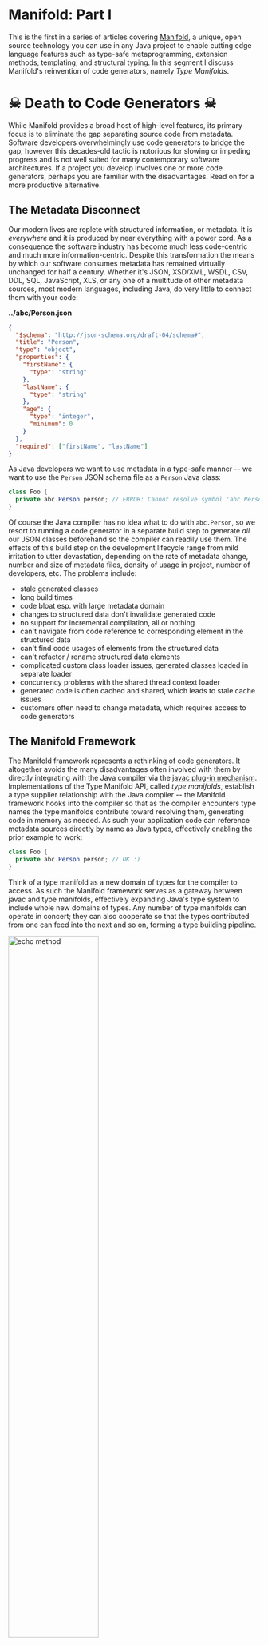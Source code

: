 # Manifold: Part I

This is the first in a series of articles covering [Manifold](http://manifold.systems/), a unique, open source technology you can use 
in any Java project to enable cutting edge language features such as type-safe metaprogramming, extension 
methods, templating, and structural typing.  In this segment I discuss Manifold's reinvention of code generators, namely
_Type Manifolds_.


# ☠ Death to Code Generators ☠

While Manifold provides a broad host of high-level features, its primary focus is to eliminate the gap separating source 
code from metadata. Software developers overwhelmingly use code generators to bridge the gap, however this decades-old 
tactic is notorious for slowing or impeding progress and is not well suited for many contemporary software architectures. 
If a project you develop involves one or more code generators, perhaps you are familiar with the disadvantages. Read on 
for a more productive alternative.

## The Metadata Disconnect

Our modern lives are replete with structured information, or metadata.  It is _everywhere_ and it is produced by near 
everything with a power cord. As a consequence the software industry has become much less code-centric and much more 
information-centric. Despite this transformation the means by which our software consumes metadata has remained 
virtually unchanged for half a century. Whether it's JSON, XSD/XML, WSDL, CSV, DDL, SQL, JavaScript, XLS, or any one of 
a multitude of other metadata sources, most modern languages, including Java, do very little to connect them with your code:

**../abc/Person.json**
```json
{
  "$schema": "http://json-schema.org/draft-04/schema#",
  "title": "Person",
  "type": "object",
  "properties": {
    "firstName": {
      "type": "string"
    },
    "lastName": {
      "type": "string"
    },
    "age": {
      "type": "integer",
      "minimum": 0
    }
  },
  "required": ["firstName", "lastName"]
}
```
                                           
As Java developers we want to use metadata in a type-safe manner -- we want to use the `Person` JSON schema file as a 
`Person` Java class:

```java
class Foo {
  private abc.Person person; // ERROR: Cannot resolve symbol 'abc.Person'
}
```  

Of course the Java compiler has no idea what to do with `abc.Person`, so we resort to running a code generator in a 
separate build step to generate _all_ our JSON classes beforehand so the compiler can readily use them. The effects of 
this build step on the development lifecycle range from mild irritation to utter devastation, depending on the rate of metadata
change, number and size of metadata files, density of usage in project, number of developers, etc. The problems include:
* stale generated classes
* long build times
* code bloat esp. with large metadata domain
* changes to structured data don't invalidate generated code
* no support for incremental compilation, all or nothing
* can't navigate from code reference to corresponding element in the structured data
* can't find code usages of elements from the structured data  
* can't refactor / rename structured data elements 
* complicated custom class loader issues, generated classes loaded in separate loader
* concurrency problems with the shared thread context loader
* generated code is often cached and shared, which leads to stale cache issues
* customers often need to change metadata, which requires access to code generators

## The Manifold Framework

The Manifold framework represents a rethinking of code generators.  It altogether avoids the many disadvantages often
involved with them by directly integrating with the Java compiler via the [javac plug-in mechanism](https://docs.oracle.com/javase/8/docs/jdk/api/javac/tree/com/sun/source/util/Plugin.html). 
Implementations of the Type Manifold API, called _type manifolds_, establish a type supplier relationship with the Java 
compiler -- the Manifold framework hooks into the compiler so that as the compiler encounters type names the type 
manifolds contribute toward resolving them, generating code in memory as needed.  As such your application code 
can reference metadata sources directly by name as Java types, effectively enabling the prior example to work:
```java
class Foo {
  private abc.Person person; // OK :)
}
```

Think of a type manifold as a new domain of types for the compiler to access.  As such the Manifold framework serves as 
a gateway between javac and type manifolds, effectively expanding Java's type system to include whole new domains of 
types.  Any number of type manifolds can operate in concert; they can also cooperate so that the types contributed from 
one can feed into the next and so on, forming a type building pipeline. 

<p><img src="http://manifold.systems/images/manifold_diagram.png" alt="echo method" width="60%" height="60%"/></p>

As the diagram illustrates a type manifold contributes to the definition of types in its domain. For example, the [JSON
type manifold](http://manifold.systems/docs.html#json-and-json-schema) produces types defined in JSON files.  A type manifold can contribute toward a type in different ways. Most
often a type manifold registers as a `primary` contributor, it supplies the main body of the type.  The JSON type manifold 
is a primary contributor because it supplies the full type definition according to a JSON Schema file or JSON sample file.
Alternatively, a type manifold can be a `partial` or `supplementary` contributor.  The [Extension type manifold](http://manifold.systems/docs.html#extension-classes), for instance, 
is a supplementary contributor because it augments an existing type with additional methods, interfaces, and other features.  Thus 
both the JSON and Extension type manifolds can contribute to the same type, where the JSON manifold supplies the main 
body of the type and the Extension type manifold contributes methods and other features provided by extension classes 
(I'll cover Extensions in a later article).   

Altogether this strategy eliminates many problems plaguing conventional code generators and metadata access in general.
In essence the Type Manifold API redefines what it means to be a code generator. Benefits include:
* **Zero turnaround** – live, type-safe access to metadata; make, discover, and use changes instantly
* **Lightweight** – direct integration with standard Java, requires no special compilers, annotation processors, class loaders, or runtime agents
* **Efficient, dynamic** – Manifold only produces types as they are needed by the compiler
* **Simple, open API** – you can build your own type manifolds
* **No code generation build step** – eliminates code generators from your development build process (when dynamic mode is used) 
* **IntelliJ IDEA** – comprehensive IDE support: incremental compilation, code completion, navigation, usage searching, refactoring, debugging, etc.

Further, the Type Manifold API unifies code generator architecture by providing much needed structure and consistency 
for developers writing code generators. It puts an end to "lone wolf" code generator projects only one developer fully understands.
Moreover, you don't have to invest in one-off IDE integration projects; the [Manifold plugin for IntelliJ](http://manifold.systems/docs.html#working-with-intellij) handles everything 
for you, from incremental compilation to usage searching to refactoring.  Finally, even if you've already invested in an 
existing code generator, you can still recycle it as a wrapped type manifold -- the wrapper can delegate 
source production to your existing framework.  Learn more about implementing type manifolds [here](http://manifold.systems/docs.html#build-your-own-manifold).


## Synergy

Perhaps the most refreshing benefit from using Manifold is the synergy resulting from its presence in all stages of development.  With Manifold you
can define and use metadata that best suits your needs without having to concern yourself with build implications or 
IDE integration; you can create a metadata file, use it directly as a type, modify it, and access the changes 
immediately in your code; no awkward build/compilation steps involved, no caches to update.  With comprehensive IDE 
support, you can readily navigate to and from metadata elements, find usages from metadata, refactor, etc.  
Finally metadata has first-class representation in the Java development lifecycle!  [View it in action](http://manifold.systems/images/JsonDemo.mp4).

## Using Manifold

### Setup

Using Manifold in your Java project is easy:

* Add the Manifold jar as a plugin argument to java**c**
* Add the Manifold jar to your java classpath (optional)

That's all.

Manifold fully supports [Java 8](http://www.oracle.com/technetwork/java/javase/downloads/jdk8-downloads-2133151.html), [Java 9](http://www.oracle.com/technetwork/java/javase/downloads/jdk9-downloads-3848520.html), and [Java 10](http://www.oracle.com/technetwork/java/javase/downloads/jdk10-downloads-4416644.html).

Manifold works well with Maven and Gradle too.  Learn more about adding Manifold to your project [here](http://manifold.systems/docs.html#setup).

### Working with IntelliJ

Manifold is fully supported in [IntelliJ IDEA](https://www.jetbrains.com/idea/download) and [Android Studio](https://developer.android.com/studio).

**Install**

Get the [Manifold plugin](https://plugins.jetbrains.com/plugin/10057-manifold) directly from within the IDE via:

<kbd>Settings</kbd> ➜ <kbd>Plugins</kbd> ➜ <kbd>Marketplace</kbd> ➜ search: `Manifold`

<p><img src="http://manifold.systems/images/ManifoldPlugin.png" alt="echo method" width="60%" height="60%"/></p>


**New Project**

Creating a new project with Manifold support is easy.  [Check it out](http://manifold.systems/images/NewProject.mp4).

**Add Manifold to Existing Module**

You can add manifold to module[s] of an existing project too. [Check it out](http://manifold.systems/images/ManifoldModule.png).

**Sample Project**

Experiment with the [Manifold Sample Project](https://github.com/manifold-systems/manifold-sample-project).


## Conclusion

As a long time Java developer I've personally worked on several projects involving heavy code generation.  I've seen
the sometimes devastating effects of its use: build times measured in hours at customer sites, dev lifecycle demoralization, 
code generator development and maintenance consuming precious time, etc.  It's about time for a better solution and I think Manifold
makes good progress toward that goal.

There's much more to cover.  Future articles in this series will address:
* Using the [JSON type manifold](http://manifold.systems/docs.html#json-and-json-schema)
* The Extension Manifold and writing [Extension Classes](http://manifold.systems/docs.html#extension-classes)
* [Structural Interfaces](http://manifold.systems/docs.html#structural-interfaces)
* [Templates](http://manifold.systems/docs.html#templating)
* The SQL type manifold

As a bonus for reading this far, I'll touch on one of Manifold's latest features...

A **String template** lets you use the `$` character to embed a Java expression directly into a String.  You can 
use `$` to embed a simple variable:
```java
int hour = 8;
String time = "It is $hour o'clock";  // prints "It is 8 o'clock"
```
Or you can embed an expression of any complexity in curly braces:
```java
LocalTime localTime = LocalTime.now();
String ltime = "It is ${localTime.getHour()}:${localTime.getMinute()}"; // prints "It is 8:39"
```

Learn more [here](http://manifold.systems/docs.html#templating).
 